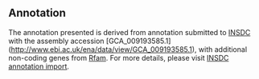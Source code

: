 
Annotation
----------

The annotation presented is derived from annotation submitted to
[INSDC](http://www.insdc.org) with the assembly accession [GCA\_009193585.1]
(http://www.ebi.ac.uk/ena/data/view/GCA_009193585.1),
with additional non-coding genes from
[Rfam](http://rfam.xfam.org/). For more details, please visit [INSDC
annotation import](http://ensemblgenomes.org/info/data/insdc_annotation).

